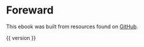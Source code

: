 # Foreward

This ebook was built
from resources found on
[GitHub](https://github.com/riverside-elvis/han-feizi).

{{ version }}
